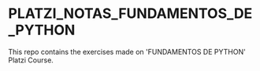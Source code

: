 # PLATZI_NOTAS_FUNDAMENTOS_DE_PYTHON

This repo contains the exercises made on 'FUNDAMENTOS DE PYTHON' Platzi Course.
